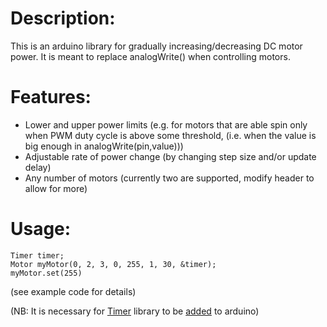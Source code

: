 # Description:
This is an arduino library for gradually increasing/decreasing DC motor power. It is meant to replace analogWrite() when controlling motors.

# Features:
 - Lower and upper power limits (e.g. for motors that are able spin only when PWM duty cycle is above some threshold, (i.e. when the value is big enough in analogWrite(pin,value)))
 - Adjustable rate of power change (by changing step size and/or update delay)
 - Any number of motors (currently two are supported, modify header to allow for more)

# Usage:
```
Timer timer;
Motor myMotor(0, 2, 3, 0, 255, 1, 30, &timer);
myMotor.set(255)
```
(see example code for details)

(NB: It is necessary for [Timer](http://playground.arduino.cc/Code/Timer) library to be [added](http://arduino.cc/en/Guide/Libraries) to arduino)

